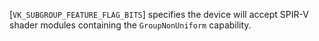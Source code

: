 [`VK_SUBGROUP_FEATURE_FLAG_BITS`]
specifies the device will accept SPIR-V shader modules containing the
`GroupNonUniform` capability.